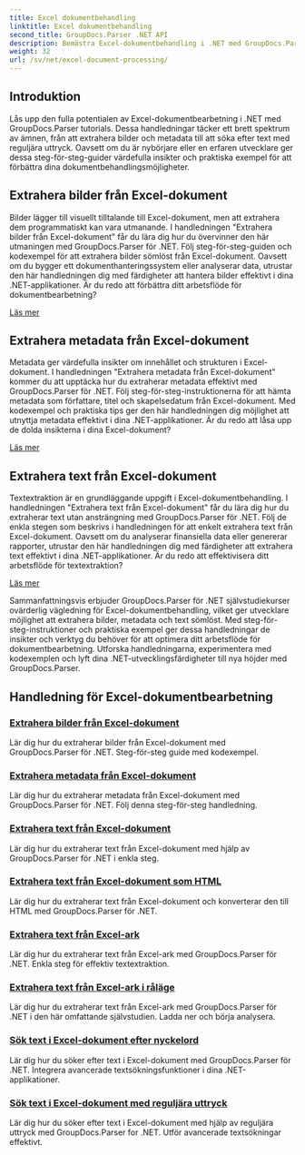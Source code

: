 ```yaml
---
title: Excel dokumentbehandling
linktitle: Excel dokumentbehandling
second_title: GroupDocs.Parser .NET API
description: Bemästra Excel-dokumentbehandling i .NET med GroupDocs.Parser. Lär dig att extrahera bilder, metadata och text effektivt med steg-för-steg-guider.
weight: 32
url: /sv/net/excel-document-processing/
---
```

## Introduktion

Lås upp den fulla potentialen av Excel-dokumentbearbetning i .NET med GroupDocs.Parser tutorials. Dessa handledningar täcker ett brett spektrum av ämnen, från att extrahera bilder och metadata till att söka efter text med reguljära uttryck. Oavsett om du är nybörjare eller en erfaren utvecklare ger dessa steg-för-steg-guider värdefulla insikter och praktiska exempel för att förbättra dina dokumentbehandlingsmöjligheter.

## Extrahera bilder från Excel-dokument

Bilder lägger till visuellt tilltalande till Excel-dokument, men att extrahera dem programmatiskt kan vara utmanande. I handledningen "Extrahera bilder från Excel-dokument" får du lära dig hur du övervinner den här utmaningen med GroupDocs.Parser för .NET. Följ steg-för-steg-guiden och kodexempel för att extrahera bilder sömlöst från Excel-dokument. Oavsett om du bygger ett dokumenthanteringssystem eller analyserar data, utrustar den här handledningen dig med färdigheter att hantera bilder effektivt i dina .NET-applikationer. Är du redo att förbättra ditt arbetsflöde för dokumentbearbetning?

[Läs mer](./extract-images-from-excel-document/)

## Extrahera metadata från Excel-dokument

Metadata ger värdefulla insikter om innehållet och strukturen i Excel-dokument. I handledningen "Extrahera metadata från Excel-dokument" kommer du att upptäcka hur du extraherar metadata effektivt med GroupDocs.Parser för .NET. Följ steg-för-steg-instruktionerna för att hämta metadata som författare, titel och skapelsedatum från Excel-dokument. Med kodexempel och praktiska tips ger den här handledningen dig möjlighet att utnyttja metadata effektivt i dina .NET-applikationer. Är du redo att låsa upp de dolda insikterna i dina Excel-dokument?

[Läs mer](./extract-metadata-from-excel-document/)

## Extrahera text från Excel-dokument

Textextraktion är en grundläggande uppgift i Excel-dokumentbehandling. I handledningen "Extrahera text från Excel-dokument" får du lära dig hur du extraherar text utan ansträngning med GroupDocs.Parser för .NET. Följ de enkla stegen som beskrivs i handledningen för att enkelt extrahera text från Excel-dokument. Oavsett om du analyserar finansiella data eller genererar rapporter, utrustar den här handledningen dig med färdigheter att extrahera text effektivt i dina .NET-applikationer. Är du redo att effektivisera ditt arbetsflöde för textextraktion?

[Läs mer](./extract-text-from-excel-document/)

Sammanfattningsvis erbjuder GroupDocs.Parser för .NET självstudiekurser ovärderlig vägledning för Excel-dokumentbehandling, vilket ger utvecklare möjlighet att extrahera bilder, metadata och text sömlöst. Med steg-för-steg-instruktioner och praktiska exempel ger dessa handledningar de insikter och verktyg du behöver för att optimera ditt arbetsflöde för dokumentbearbetning. Utforska handledningarna, experimentera med kodexemplen och lyft dina .NET-utvecklingsfärdigheter till nya höjder med GroupDocs.Parser.
## Handledning för Excel-dokumentbearbetning
### [Extrahera bilder från Excel-dokument](./extract-images-from-excel-document/)
Lär dig hur du extraherar bilder från Excel-dokument med GroupDocs.Parser för .NET. Steg-för-steg guide med kodexempel.
### [Extrahera metadata från Excel-dokument](./extract-metadata-from-excel-document/)
Lär dig hur du extraherar metadata från Excel-dokument med GroupDocs.Parser för .NET. Följ denna steg-för-steg handledning.
### [Extrahera text från Excel-dokument](./extract-text-from-excel-document/)
Lär dig hur du extraherar text från Excel-dokument med hjälp av GroupDocs.Parser för .NET i enkla steg.
### [Extrahera text från Excel-dokument som HTML](./extract-text-from-excel-document-as-html/)
Lär dig hur du extraherar text från Excel-dokument och konverterar den till HTML med GroupDocs.Parser för .NET.
### [Extrahera text från Excel-ark](./extract-text-from-excel-sheet/)
Lär dig hur du extraherar text från Excel-ark med GroupDocs.Parser för .NET. Enkla steg för effektiv textextraktion.
### [Extrahera text från Excel-ark i råläge](./extract-text-from-excel-sheet-in-raw-mode/)
Lär dig hur du extraherar text från Excel-ark med GroupDocs.Parser för .NET i den här omfattande självstudien. Ladda ner och börja analysera.
### [Sök text i Excel-dokument efter nyckelord](./search-text-in-excel-document-by-keyword/)
Lär dig hur du söker efter text i Excel-dokument med GroupDocs.Parser för .NET. Integrera avancerade textsökningsfunktioner i dina .NET-applikationer.
### [Sök text i Excel-dokument med reguljära uttryck](./search-text-in-excel-document-by-regular-expression/)
Lär dig hur du söker efter text i Excel-dokument med hjälp av reguljära uttryck med GroupDocs.Parser for .NET. Utför avancerade textsökningar effektivt.